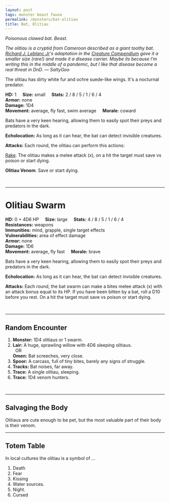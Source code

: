 ```yaml
---
layout: post
tags: monster beast fauna
permalink: /monsters/bat-olitiau
title: Bat, Olitiau
---
```


*Poisonous clawed bat. Beast.*

<span class="alchemy"> *The olitiau is a cryptid from Cameroon described as a giant toothy bat. [Richard J. Leblanc Jr](http://savevsdragon.blogspot.com/)'s adaptation in the [Creature Compendium](https://www.drivethrurpg.com/product/147588/CC1-Creature-Compendium) gave it a smaller size (rare!) and made it a disease carrier. Maybe its because I'm writing this in the middle of a pandemic, but I like that disease become a real threat in DnD. — SaltyGoo* </span>

The olitiau has dirty white fur and ochre suede-like wings. It's a nocturnal predator.

**HD:** 1  &nbsp; &nbsp;  **Size:** small &nbsp; &nbsp; **Stats:** 2 / 8 / 5 / 1 / 6 / 4  <br>
**Armor:** none <br>
**Damage:** 1D4 <br>
**Movement:** average, fly fast, swim average &nbsp; &nbsp; **Morale:** coward <br>

Bats have a very keen hearing, allowing them to easily spot their preys and predators in the dark.

**Echolocation:** As long as it can hear, the bat can detect invisible creatures.

**Attacks:** Each round, the olitiau can perform this actions:

<ins>Rake</ins>. The olitiau makes a melee attack (x), on a hit the target must save vs poison or start dying. 

<span class="alchemy"> **Olitiau Venom**. Save or start dying. </span>

<br>

---

# Olitiau Swarm

**HD:** 0 + 4D6 HP  &nbsp; &nbsp;  **Size:** large &nbsp; &nbsp; **Stats:** 4 / 8 / 5 / 1 / 6 / 4   <br>
**Resistances:** weapons <br>
**Immunities:** mind, grapple, single target effects <br>
**Vulnerabilities:** area of effect damage <br>
**Armor:** none <br>
**Damage:** 1D6 <br>
**Movement:** average, fly fast &nbsp; &nbsp; **Morale:** brave <br>

Bats have a very keen hearing, allowing them to easily spot their preys and predators in the dark.

**Echolocation:** As long as it can hear, the bat can detect invisible creatures.

**Attacks:** Each round, the bat swarm can make a bites melee attack (x) with an attack bonus equal to its HP. If you have been bitten by a bat, roll a D10 before you rest. On a hit the target must save vs poison or start dying. 

<br>

---

## Random Encounter

1. **Monster:** 1D4 olitiaus or 1 swarm.
1. **Lair:** A huge, sprawling willow with 4D6 sleeping olitiaus. <br>	&nbsp; OR <br>	**Omen:** Bat screeches, very close.
1. **Spoor:** A carcass, full of tiny bites, barely any signs of struggle.
1. **Tracks:** Bat noises, far away.
1. **Trace:** A single olitiau, sleeping.  
1. **Trace:** 1D4 venom hunters.

<br>

---

## Salvaging the Body

Olitiaus are cute enough to be pet, but the most valuable part of their body is their venom.

---

## Totem Table

In local cultures the olitiau is a symbol of ...

1. Death
1. Fear
1. Kissing
1. Water sources.
1. Night.
1. Cursed 

 
